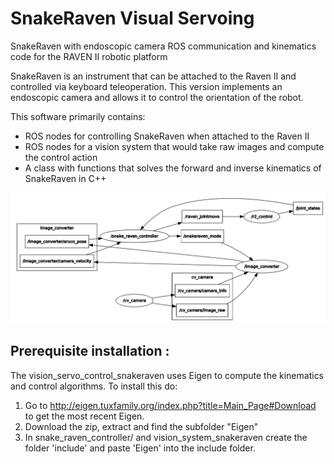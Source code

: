 # SnakeRaven Visual Servoing
SnakeRaven with endoscopic camera ROS communication and kinematics code for the RAVEN II robotic platform

SnakeRaven is an instrument that can be attached to the Raven II and controlled via keyboard teleoperation.
This version implements an endoscopic camera and allows it to control the orientation of the robot.

This software primarily contains:
- ROS nodes for controlling SnakeRaven when attached to the Raven II
- ROS nodes for a vision system that would take raw images and compute the control action
- A class with functions that solves the forward and inverse kinematics of SnakeRaven in C++

![alt text](https://github.com/Andrew-Raz-ACRV/vision_servo_control_snakeraven/blob/main/rqt_graph_diagram.png)

## Prerequisite installation :
The vision_servo_control_snakeraven uses Eigen to compute the kinematics and control algorithms. To install this do:
1. Go to http://eigen.tuxfamily.org/index.php?title=Main_Page#Download to get the most recent Eigen. 
2. Download the zip, extract and find the subfolder "Eigen" 
3. In snake_raven_controller/ and vision_system_snakeraven create the folder 'include' and paste 'Eigen' into the include folder.
